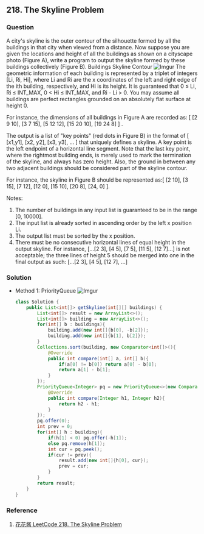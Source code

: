 ## 218. The Skyline Problem

### Question
A city's skyline is the outer contour of the silhouette formed by all the buildings in that city when viewed from a distance. Now suppose you are given the locations and height of all the buildings as shown on a cityscape photo (Figure A), write a program to output the skyline formed by these buildings collectively (Figure B).
Buildings Skyline Contour
![Imgur](https://i.imgur.com/KnMSfkr.png)
The geometric information of each building is represented by a triplet of integers [Li, Ri, Hi], where Li and Ri are the x coordinates of the left and right edge of the ith building, respectively, and Hi is its height. It is guaranteed that 0 ≤ Li, Ri ≤ INT_MAX, 0 < Hi ≤ INT_MAX, and Ri - Li > 0. You may assume all buildings are perfect rectangles grounded on an absolutely flat surface at height 0.

For instance, the dimensions of all buildings in Figure A are recorded as: [ [2 9 10], [3 7 15], [5 12 12], [15 20 10], [19 24 8] ] .

The output is a list of "key points" (red dots in Figure B) in the format of [ [x1,y1], [x2, y2], [x3, y3], ... ] that uniquely defines a skyline. A key point is the left endpoint of a horizontal line segment. Note that the last key point, where the rightmost building ends, is merely used to mark the termination of the skyline, and always has zero height. Also, the ground in between any two adjacent buildings should be considered part of the skyline contour.

For instance, the skyline in Figure B should be represented as:[ [2 10], [3 15], [7 12], [12 0], [15 10], [20 8], [24, 0] ].

Notes:
1. The number of buildings in any input list is guaranteed to be in the range [0, 10000].
2. The input list is already sorted in ascending order by the left x position Li.
3. The output list must be sorted by the x position.
4. There must be no consecutive horizontal lines of equal height in the output skyline. For instance, [...[2 3], [4 5], [7 5], [11 5], [12 7]...] is not acceptable; the three lines of height 5 should be merged into one in the final output as such: [...[2 3], [4 5], [12 7], ...]

### Solution
* Method 1: PriorityQueue
    ![Imgur](https://i.imgur.com/Fo2NqRe.png)
    ```Java
    class Solution {
        public List<int[]> getSkyline(int[][] buildings) {
            List<int[]> result = new ArrayList<>();
            List<int[]> building = new ArrayList<>();
            for(int[] b : buildings){
                building.add(new int[]{b[0], -b[2]});
                building.add(new int[]{b[1], b[2]});
            }
            Collections.sort(building, new Comparator<int[]>(){
                @Override
                public int compare(int[] a, int[] b){
                    if(a[0] != b[0]) return a[0] - b[0];
                    return a[1] - b[1];
                }
            });
            PriorityQueue<Integer> pq = new PriorityQueue<>(new Comparator<Integer>(){
                @Override
                public int compare(Integer h1, Integer h2){
                    return h2 - h1;
                }
            });
            pq.offer(0);
            int prev = 0;
            for(int[] h : building){
                if(h[1] < 0) pq.offer(-h[1]);
                else pq.remove(h[1]);
                int cur = pq.peek();
                if(cur != prev){
                    result.add(new int[]{h[0], cur});
                    prev = cur;
                }
            }
            return result;
        }
    }
    ```

### Reference
1. [花花酱 LeetCode 218. The Skyline Problem](http://zxi.mytechroad.com/blog/tree/leetcode-218-the-skyline-problem/)